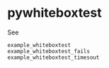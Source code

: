 # pywhiteboxtest
See
```
example_whiteboxtest
example_whiteboxtest_fails
example_whiteboxtest_timesout
```